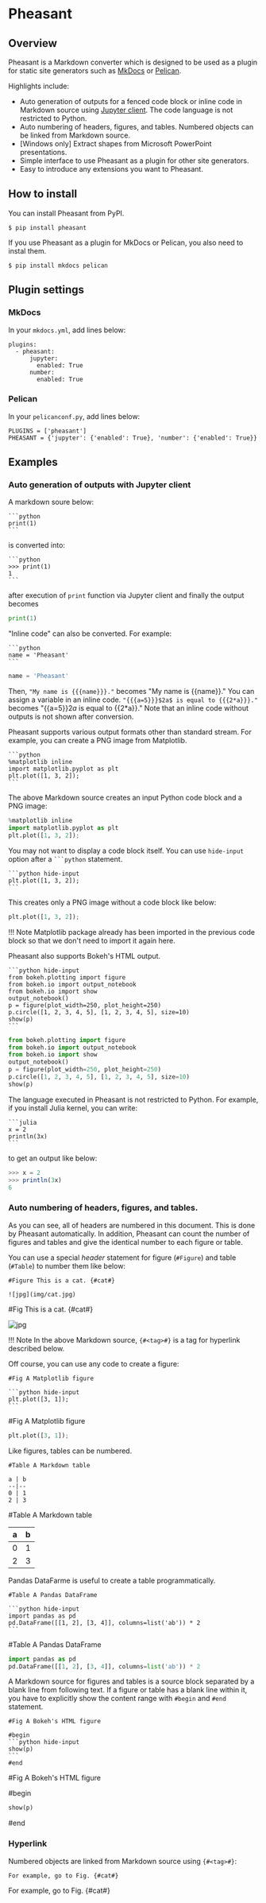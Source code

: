 # Pheasant

## Overview

Pheasant is a Markdown converter which is designed to be used as a plugin for static site generators such as [MkDocs](http://www.mkdocs.org/) or [Pelican](http://docs.getpelican.com/en/stable/).

Highlights include:

+ Auto generation of outputs for a fenced code block or inline code in Markdown source using [Jupyter client](https://jupyter-client.readthedocs.io/en/stable/). The code language is not restricted to Python.
+ Auto numbering of headers, figures, and tables. Numbered objects can be linked from Markdown source.
+ [Windows only] Extract shapes from Microsoft PowerPoint presentations.
+ Simple interface to use Pheasant as a plugin for other site generators.
+ Easy to introduce any extensions you want to Pheasant.


## How to install

You can install Pheasant from PyPI.

~~~
$ pip install pheasant
~~~

If you use Pheasant as a plugin for MkDocs or Pelican, you also need to instal them.

~~~
$ pip install mkdocs pelican
~~~

## Plugin settings

### MkDocs

In your `mkdocs.yml`, add lines below:

~~~
plugins:
  - pheasant:
      jupyter:
        enabled: True
      number:
        enabled: True
~~~

### Pelican

In your `pelicanconf.py`, add lines below:

~~~
PLUGINS = ['pheasant']
PHEASANT = {'jupyter': {'enabled': True}, 'number': {'enabled': True}}
~~~

## Examples

### Auto generation of outputs with Jupyter client

A markdown soure below:

~~~
```python
print(1)
```
~~~

is converted into:

~~~
```python
>>> print(1)
1
```
~~~

after execution of `print` function via Jupyter client and finally the output becomes

```python
print(1)
```

"Inline code" can also be converted. For example:

~~~
```python
name = 'Pheasant'
```
~~~

```python hide
name = 'Pheasant'
```

Then, `"My name is {{{name}}}."` becomes "My name is {{name}}." You can assign a variable in an inline code. `"{{{a=5}}}$2a$ is equal to {{{2*a}}}."` becomes "{{a=5}}$2a$ is equal to {{2*a}}." Note that an inline code without outputs is not shown after conversion.

Pheasant supports various output formats other than standard stream. For example, you can create a PNG image from Matplotlib.

~~~
```python
%matplotlib inline
import matplotlib.pyplot as plt
plt.plot([1, 3, 2]);
```
~~~

The above Markdown source creates an input Python code block and a PNG image:

```python
%matplotlib inline
import matplotlib.pyplot as plt
plt.plot([1, 3, 2]);
```

You may not want to display a code block itself. You can use `hide-input` option after a ```` ```python ```` statement.

~~~
```python hide-input
plt.plot([1, 3, 2]);
```
~~~

This creates only a PNG image without a code block like below:

```python hide-input
plt.plot([1, 3, 2]);
```

!!! Note
    Matplotlib package already has been imported in the previous code block so that we don't need to import it again here.

Pheasant also supports Bokeh's HTML output.

~~~
```python hide-input
from bokeh.plotting import figure
from bokeh.io import output_notebook
from bokeh.io import show
output_notebook()
p = figure(plot_width=250, plot_height=250)
p.circle([1, 2, 3, 4, 5], [1, 2, 3, 4, 5], size=10)
show(p)
```
~~~

```python hide-input
from bokeh.plotting import figure
from bokeh.io import output_notebook
from bokeh.io import show
output_notebook()
p = figure(plot_width=250, plot_height=250)
p.circle([1, 2, 3, 4, 5], [1, 2, 3, 4, 5], size=10)
show(p)
```

The language executed in Pheasant is not restricted to Python. For example,
if you install Julia kernel, you can write:

~~~
```julia
x = 2
println(3x)
```
~~~

to get an output like below:


```julia
>>> x = 2
>>> println(3x)
6
```

### Auto numbering of headers, figures, and tables.

As you can see, all of headers are numbered in this document. This is done by Pheasant automatically. In addition, Pheasant can count the number of figures and tables and give the identical number to each figure or table.

You can use a special *header* statement for figure (`#Figure`) and table (`#Table`) to number them like below:

~~~
#Figure This is a cat. {#cat#}

![jpg](img/cat.jpg)
~~~

#Fig This is a cat. {#cat#}

![jpg](img/cat.jpg)

!!! Note
    In the above Markdown source, `{#<tag>#}` is a tag for hyperlink described below.

Off course, you can use any code to create a figure:

~~~
#Fig A Matplotlib figure

```python hide-input
plt.plot([3, 1]);
```
~~~

#Fig A Matplotlib figure

```python hide-input
plt.plot([3, 1]);
```

Like figures, tables can be numbered.

~~~
#Table A Markdown table

a | b
--|--
0 | 1
2 | 3
~~~

#Table A Markdown table

a | b
--|--
0 | 1
2 | 3

Pandas DataFarme is useful to create a table programmatically.

~~~
#Table A Pandas DataFrame

```python hide-input
import pandas as pd
pd.DataFrame([[1, 2], [3, 4]], columns=list('ab')) * 2
```
~~~


#Table A Pandas DataFrame

```python hide-input
import pandas as pd
pd.DataFrame([[1, 2], [3, 4]], columns=list('ab')) * 2
```

A Markdown source for figures and tables is a source block separated by a blank line from following text. If a figure or table has a blank line within it, you have to explicitly show the content range with `#begin` and `#end` statement.

~~~
#Fig A Bokeh's HTML figure

#begin
```python hide-input
show(p)
```
#end
~~~

#Fig A Bokeh's HTML figure

#begin
```python hide-input
show(p)
```
#end

### Hyperlink

Numbered objects are linked from Markdown source using `{#<tag>#}`:

~~~
For example, go to Fig. {#cat#}
~~~

For example, go to Fig. {#cat#}
